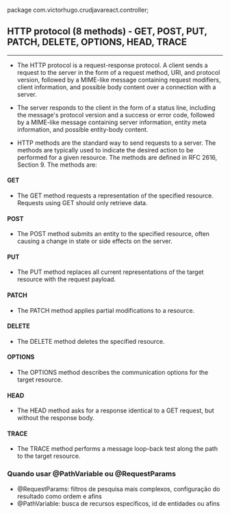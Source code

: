 package com.victorhugo.crudjavareact.controller;

## HTTP protocol (8 methods) - GET, POST, PUT, PATCH, DELETE, OPTIONS, HEAD, TRACE
------------
* The HTTP protocol is a request-response protocol. A client sends a request to the server in the form of a request method, URI, and protocol version, followed by a MIME-like message containing request modifiers, client information, and possible body content over a connection with a server.

* The server responds to the client in the form of a status line, including the message's protocol version and a success or error code, followed by a MIME-like message containing server information, entity meta information, and possible entity-body content.

* HTTP methods are the standard way to send requests to a server. The methods are typically used to indicate the desired action to be performed for a given resource. The methods are defined in RFC 2616, Section 9. The methods are:

#### GET
- The GET method requests a representation of the specified resource. Requests using GET should only retrieve data.

#### POST
- The POST method submits an entity to the specified resource, often causing a change in state or side effects on the server.

#### PUT
- The PUT method replaces all current representations of the target resource with the request payload.

#### PATCH
- The PATCH method applies partial modifications to a resource.

#### DELETE
- The DELETE method deletes the specified resource.

#### OPTIONS
- The OPTIONS method describes the communication options for the target resource.

#### HEAD
- The HEAD method asks for a response identical to a GET request, but without the response body.

#### TRACE
- The TRACE method performs a message loop-back test along the path to the target resource.

### Quando usar @PathVariable ou @RequestParams
- @RequestParams: filtros de pesquisa mais complexos, configuração do resultado como ordem e afins
- @PathVariable: busca de recursos específicos, id de entidades ou afins